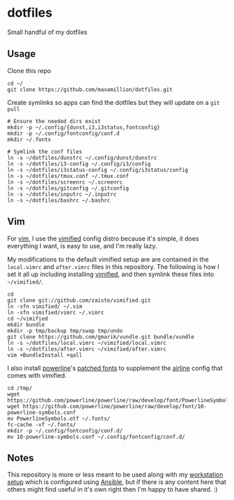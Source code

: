 # dotfiles
Small handful of my dotfiles


## Usage

Clone this repo

    cd ~/
    git clone https://github.com/maxamillion/dotfiles.git

Create symlinks so apps can find the dotfiles but they will update on a `git pull`

    # Ensure the needed dirs exist
    mkdir -p ~/.config/{dunst,i3,i3status,fontconfig}
    mkdir -p ~/.config/fontconfig/conf.d
    mkdir ~/.fonts

    # Symlink the conf files
    ln -s ~/dotfiles/dunstrc ~/.config/dunst/dunstrc
    ln -s ~/dotfiles/i3-config ~/.config/i3/config
    ln -s ~/dotfiles/i3status-config ~/.config/i3status/config
    ln -s ~/dotfiles/tmux.conf ~/.tmux.conf
    ln -s ~/dotfiles/screenrc ~/.screenrc
    ln -s ~/dotfiles/gitconfig ~/.gitconfig
    ln -s ~/dotfiles/inputrc ~/.inputrc
    ln -s ~/dotfiles/bashrc ~/.bashrc


## Vim
For [vim](http://www.vim.org/), I use the
[vimified](https://github.com/zaiste/vimified)
config distro because it's simple, it does everything I want, is easy to use,
and I'm really lazy.

My modifications to the default vimified setup are are contained in the
`local.vimrc` and `after.vimrc` files in this repository. The following is how
I set it all up including installing [vimified](https://github.com/zaiste/vimified),
and then symlink these files into `~/vimified/`.

    cd
    git clone git://github.com/zaiste/vimified.git
    ln -sfn vimified/ ~/.vim
    ln -sfn vimified/vimrc ~/.vimrc
    cd ~/vimified
    mkdir bundle
    mkdir -p tmp/backup tmp/swap tmp/undo
    git clone https://github.com/gmarik/vundle.git bundle/vundle
    ln -s ~/dotfiles/local.vimrc ~/vimified/local.vimrc
    ln -s ~/dotfiles/after.vimrc ~/vimified/after.vimrc
    vim +BundleInstall +qall

I also install [powerline](https://github.com/powerline/powerline)'s [patched
fonts](https://powerline.readthedocs.io/en/master/installation/linux.html#fonts-installation)
to supplement the [airline](https://github.com/vim-airline/vim-airline) config
that comes with vimified.

    cd /tmp/
    wget https://github.com/powerline/powerline/raw/develop/font/PowerlineSymbols.otf
    wget https://github.com/powerline/powerline/raw/develop/font/10-powerline-symbols.conf
    mv PowerlineSymbols.otf ~/.fonts/
    fc-cache -vf ~/.fonts/
    mkdir -p ~/.config/fontconfig/conf.d/
    mv 10-powerline-symbols.conf ~/.config/fontconfig/conf.d/

## Notes
This repository is more or less meant to be used along with my [workstation
setup](https://github.com/maxamillion/ansible-maxamillion-workstation)
which is configured using [Ansible](https://www.ansible.com/), but if there is
any content here that others might find useful in it's own right then I'm happy
to have shared. :)
